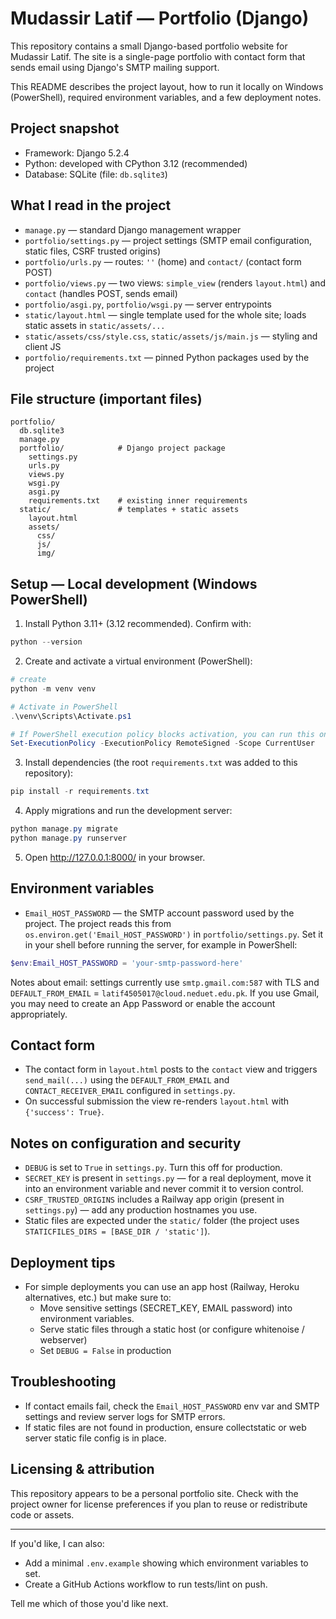 # Mudassir Latif — Portfolio (Django)

This repository contains a small Django-based portfolio website for Mudassir Latif. The site is a single-page portfolio with contact form that sends email using Django's SMTP mailing support.

This README describes the project layout, how to run it locally on Windows (PowerShell), required environment variables, and a few deployment notes.

## Project snapshot

- Framework: Django 5.2.4
- Python: developed with CPython 3.12 (recommended)
- Database: SQLite (file: `db.sqlite3`)

## What I read in the project

- `manage.py` — standard Django management wrapper
- `portfolio/settings.py` — project settings (SMTP email configuration, static files, CSRF trusted origins)
- `portfolio/urls.py` — routes: `''` (home) and `contact/` (contact form POST)
- `portfolio/views.py` — two views: `simple_view` (renders `layout.html`) and `contact` (handles POST, sends email)
- `portfolio/asgi.py`, `portfolio/wsgi.py` — server entrypoints
- `static/layout.html` — single template used for the whole site; loads static assets in `static/assets/...`
- `static/assets/css/style.css`, `static/assets/js/main.js` — styling and client JS
- `portfolio/requirements.txt` — pinned Python packages used by the project

## File structure (important files)

```
portfolio/
  db.sqlite3
  manage.py
  portfolio/            # Django project package
    settings.py
    urls.py
    views.py
    wsgi.py
    asgi.py
    requirements.txt    # existing inner requirements
  static/               # templates + static assets
    layout.html
    assets/
      css/
      js/
      img/
```

## Setup — Local development (Windows PowerShell)

1. Install Python 3.11+ (3.12 recommended). Confirm with:

```powershell
python --version
```

2. Create and activate a virtual environment (PowerShell):

```powershell
# create
python -m venv venv

# Activate in PowerShell
.\venv\Scripts\Activate.ps1

# If PowerShell execution policy blocks activation, you can run this once as Administrator:
Set-ExecutionPolicy -ExecutionPolicy RemoteSigned -Scope CurrentUser
```

3. Install dependencies (the root `requirements.txt` was added to this repository):

```powershell
pip install -r requirements.txt
```

4. Apply migrations and run the development server:

```powershell
python manage.py migrate
python manage.py runserver
```

5. Open http://127.0.0.1:8000/ in your browser.

## Environment variables

- `Email_HOST_PASSWORD` — the SMTP account password used by the project. The project reads this from `os.environ.get('Email_HOST_PASSWORD')` in `portfolio/settings.py`. Set it in your shell before running the server, for example in PowerShell:

```powershell
$env:Email_HOST_PASSWORD = 'your-smtp-password-here'
```

Notes about email: settings currently use `smtp.gmail.com:587` with TLS and `DEFAULT_FROM_EMAIL` = `latif4505017@cloud.neduet.edu.pk`. If you use Gmail, you may need to create an App Password or enable the account appropriately.

## Contact form

- The contact form in `layout.html` posts to the `contact` view and triggers `send_mail(...)` using the `DEFAULT_FROM_EMAIL` and `CONTACT_RECEIVER_EMAIL` configured in `settings.py`.
- On successful submission the view re-renders `layout.html` with `{'success': True}`.

## Notes on configuration and security

- `DEBUG` is set to `True` in `settings.py`. Turn this off for production.
- `SECRET_KEY` is present in `settings.py` — for a real deployment, move it into an environment variable and never commit it to version control.
- `CSRF_TRUSTED_ORIGINS` includes a Railway app origin (present in `settings.py`) — add any production hostnames you use.
- Static files are expected under the `static/` folder (the project uses `STATICFILES_DIRS = [BASE_DIR / 'static']`).

## Deployment tips

- For simple deployments you can use an app host (Railway, Heroku alternatives, etc.) but make sure to:
  - Move sensitive settings (SECRET_KEY, EMAIL password) into environment variables.
  - Serve static files through a static host (or configure whitenoise / webserver)
  - Set `DEBUG = False` in production

## Troubleshooting

- If contact emails fail, check the `Email_HOST_PASSWORD` env var and SMTP settings and review server logs for SMTP errors.
- If static files are not found in production, ensure collectstatic or web server static file config is in place.

## Licensing & attribution

This repository appears to be a personal portfolio site. Check with the project owner for license preferences if you plan to reuse or redistribute code or assets.

---

If you'd like, I can also:
- Add a minimal `.env.example` showing which environment variables to set.
- Create a GitHub Actions workflow to run tests/lint on push.

Tell me which of those you'd like next.
